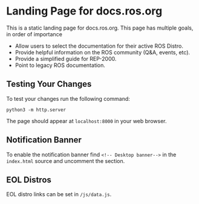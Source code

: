 # Landing Page for docs.ros.org

This is a static landing page for docs.ros.org. This page has multiple goals, in order of importance

* Allow users to select the documentation for their active ROS Distro.
* Provide helpful information on the ROS community (Q&A, events, etc).
* Provide a simplified guide for REP-2000.
* Point to legacy ROS documentation.

## Testing Your Changes

To test your changes run the following command:

`python3 -m http.server `

The page should appear at `localhost:8000` in your web browser. 

## Notification Banner

To enable the notification banner find `<!-- Desktop banner-->` in the `index.html` source and uncomment the section. 

## EOL Distros

EOL distro links can be set in `/js/data.js`.

